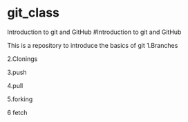 # git_class
Introduction to git and GitHub
#Introduction to git and GitHub

This is a repository to introduce the basics of git
1.Branches

2.Clonings

3.push

4.pull

5.forking

6 fetch